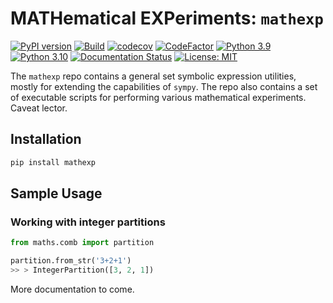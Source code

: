 # MATHematical EXPeriments: `mathexp`

[![PyPI version](https://badge.fury.io/py/mathexp.svg)](https://badge.fury.io/py/mathexp)
[![Build](https://github.com/JWKennington/mathexp/actions/workflows/build.yml/badge.svg)](https://github.com/JWKennington/mathexp/actions/workflows/build.yml)
[![codecov](https://codecov.io/gh/jwkennington/mathexp/branch/main/graph/badge.svg?token=3Z3Z3Z3Z3Z)](https://codecov.io/gh/jwkennington/mathexp)
[![CodeFactor](https://www.codefactor.io/repository/github/jwkennington/mathexp/badge)](https://www.codefactor.io/repository/github/jwkennington/mathexp)
[![Python 3.9](https://img.shields.io/badge/python-3.9-blue.svg)](https://www.python.org/downloads/release/python-391/)
[![Python 3.10](https://img.shields.io/badge/python-3.10-blue.svg)](https://www.python.org/downloads/release/python-3100/)
[![Documentation Status](https://readthedocs.org/projects/mathexp/badge/?version=latest)](https://mathexp.readthedocs.io/en/latest/?badge=latest)
[![License: MIT](https://img.shields.io/badge/License-MIT-yellow.svg)](https://opensource.org/licenses/MIT)

[//]: # ([![Maintainability]&#40;https://api.codeclimate.com/v1/badges/64bec68e4630ae8fbef0/maintainability&#41;]&#40;https://codeclimate.com/github/JWKennington/mathexp/maintainability&#41;)


The `mathexp` repo contains a general set symbolic expression utilities, mostly for extending the capabilities of `sympy`. The repo also contains a set of executable scripts for performing various mathematical experiments. Caveat lector.

## Installation

```bash
pip install mathexp
```

## Sample Usage

### Working with integer partitions

```python
from maths.comb import partition

partition.from_str('3+2+1')
>> > IntegerPartition([3, 2, 1])
```

More documentation to come.
